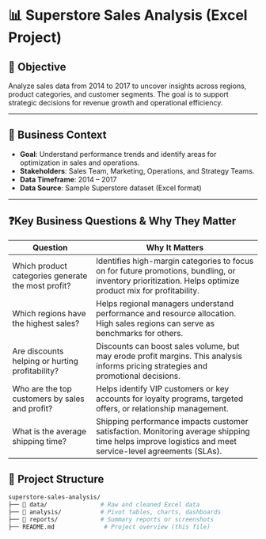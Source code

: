 # 📊 Superstore Sales Analysis (Excel Project)

## 📌 Objective

Analyze sales data from 2014 to 2017 to uncover insights across regions, product categories, and customer segments. The goal is to support strategic decisions for revenue growth and operational efficiency.

---

## 🧠 Business Context

- **Goal**: Understand performance trends and identify areas for optimization in sales and operations.
- **Stakeholders**: Sales Team, Marketing, Operations, and Strategy Teams.
- **Data Timeframe**: 2014 – 2017
- **Data Source**: Sample Superstore dataset (Excel format)

---
## ❓Key Business Questions & Why They Matter
| **Question**                                       | **Why It Matters**                                                                                                                                        |
| -------------------------------------------------- | --------------------------------------------------------------------------------------------------------------------------------------------------------- |
| Which product categories generate the most profit? | Identifies high-margin categories to focus on for future promotions, bundling, or inventory prioritization. Helps optimize product mix for profitability. |
| Which regions have the highest sales?              | Helps regional managers understand performance and resource allocation. High sales regions can serve as benchmarks for others.                            |
| Are discounts helping or hurting profitability?    | Discounts can boost sales volume, but may erode profit margins. This analysis informs pricing strategies and promotional decisions.                       |
| Who are the top customers by sales and profit?     | Helps identify VIP customers or key accounts for loyalty programs, targeted offers, or relationship management.                                           |
| What is the average shipping time?                 | Shipping performance impacts customer satisfaction. Monitoring average shipping time helps improve logistics and meet service-level agreements (SLAs).    |


## 📂 Project Structure

```bash
superstore-sales-analysis/
├── 📁 data/               # Raw and cleaned Excel data
├── 📁 analysis/           # Pivot tables, charts, dashboards
├── 📁 reports/            # Summary reports or screenshots
├── README.md              # Project overview (this file)
